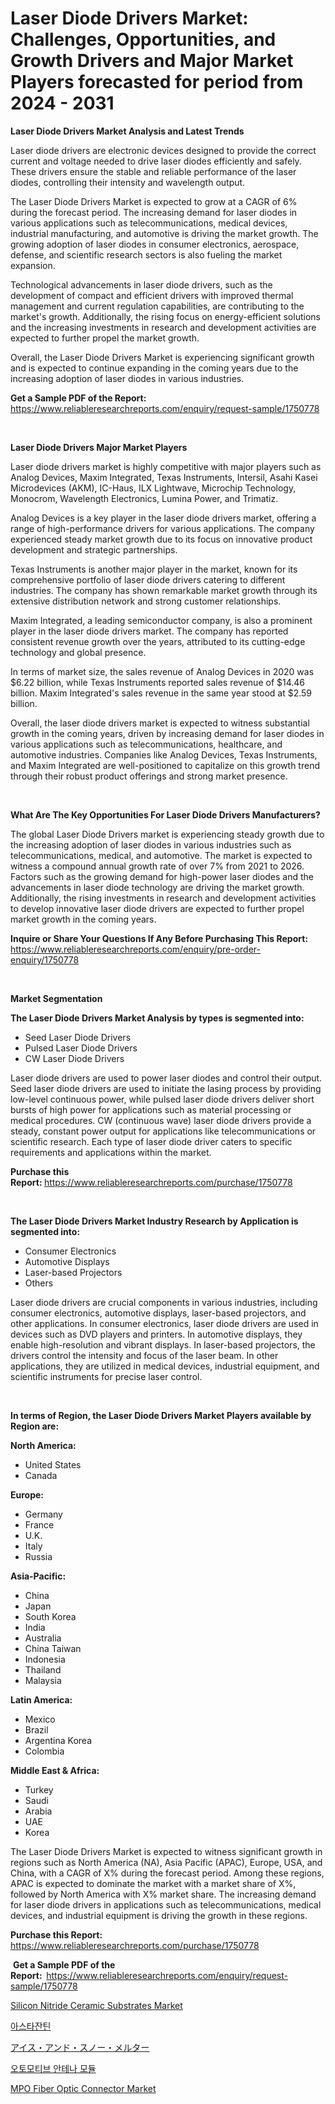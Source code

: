 <p><h1>Laser Diode Drivers Market: Challenges, Opportunities, and Growth Drivers and Major Market Players forecasted for period from 2024 - 2031</h1></p><p><strong>Laser Diode Drivers Market Analysis and Latest Trends</strong></p>
<p><p>Laser diode drivers are electronic devices designed to provide the correct current and voltage needed to drive laser diodes efficiently and safely. These drivers ensure the stable and reliable performance of the laser diodes, controlling their intensity and wavelength output.</p><p>The Laser Diode Drivers Market is expected to grow at a CAGR of 6% during the forecast period. The increasing demand for laser diodes in various applications such as telecommunications, medical devices, industrial manufacturing, and automotive is driving the market growth. The growing adoption of laser diodes in consumer electronics, aerospace, defense, and scientific research sectors is also fueling the market expansion.</p><p>Technological advancements in laser diode drivers, such as the development of compact and efficient drivers with improved thermal management and current regulation capabilities, are contributing to the market's growth. Additionally, the rising focus on energy-efficient solutions and the increasing investments in research and development activities are expected to further propel the market growth.</p><p>Overall, the Laser Diode Drivers Market is experiencing significant growth and is expected to continue expanding in the coming years due to the increasing adoption of laser diodes in various industries.</p></p>
<p><strong>Get a Sample PDF of the Report:&nbsp;</strong> <a href="https://www.reliableresearchreports.com/enquiry/request-sample/1750778">https://www.reliableresearchreports.com/enquiry/request-sample/1750778</a></p>
<p>&nbsp;</p>
<p><strong>Laser Diode Drivers Major Market Players</strong></p>
<p><p>Laser diode drivers market is highly competitive with major players such as Analog Devices, Maxim Integrated, Texas Instruments, Intersil, Asahi Kasei Microdevices (AKM), IC-Haus, ILX Lightwave, Microchip Technology, Monocrom, Wavelength Electronics, Lumina Power, and Trimatiz.</p><p>Analog Devices is a key player in the laser diode drivers market, offering a range of high-performance drivers for various applications. The company experienced steady market growth due to its focus on innovative product development and strategic partnerships.</p><p>Texas Instruments is another major player in the market, known for its comprehensive portfolio of laser diode drivers catering to different industries. The company has shown remarkable market growth through its extensive distribution network and strong customer relationships.</p><p>Maxim Integrated, a leading semiconductor company, is also a prominent player in the laser diode drivers market. The company has reported consistent revenue growth over the years, attributed to its cutting-edge technology and global presence.</p><p>In terms of market size, the sales revenue of Analog Devices in 2020 was $6.22 billion, while Texas Instruments reported sales revenue of $14.46 billion. Maxim Integrated's sales revenue in the same year stood at $2.59 billion.</p><p>Overall, the laser diode drivers market is expected to witness substantial growth in the coming years, driven by increasing demand for laser diodes in various applications such as telecommunications, healthcare, and automotive industries. Companies like Analog Devices, Texas Instruments, and Maxim Integrated are well-positioned to capitalize on this growth trend through their robust product offerings and strong market presence.</p></p>
<p>&nbsp;</p>
<p><strong>What Are The Key Opportunities For Laser Diode Drivers Manufacturers?</strong></p>
<p><p>The global Laser Diode Drivers market is experiencing steady growth due to the increasing adoption of laser diodes in various industries such as telecommunications, medical, and automotive. The market is expected to witness a compound annual growth rate of over 7% from 2021 to 2026. Factors such as the growing demand for high-power laser diodes and the advancements in laser diode technology are driving the market growth. Additionally, the rising investments in research and development activities to develop innovative laser diode drivers are expected to further propel market growth in the coming years.</p></p>
<p><strong>Inquire or Share Your Questions If Any Before Purchasing This Report:</strong> <a href="https://www.reliableresearchreports.com/enquiry/pre-order-enquiry/1750778">https://www.reliableresearchreports.com/enquiry/pre-order-enquiry/1750778</a></p>
<p>&nbsp;</p>
<p><strong>Market Segmentation</strong></p>
<p><strong>The Laser Diode Drivers Market Analysis by types is segmented into:</strong></p>
<p><ul><li>Seed Laser Diode Drivers</li><li>Pulsed Laser Diode Drivers</li><li>CW Laser Diode Drivers</li></ul></p>
<p><p>Laser diode drivers are used to power laser diodes and control their output. Seed laser diode drivers are used to initiate the lasing process by providing low-level continuous power, while pulsed laser diode drivers deliver short bursts of high power for applications such as material processing or medical procedures. CW (continuous wave) laser diode drivers provide a steady, constant power output for applications like telecommunications or scientific research. Each type of laser diode driver caters to specific requirements and applications within the market.</p></p>
<p><strong>Purchase this Report:&nbsp;</strong><a href="https://www.reliableresearchreports.com/purchase/1750778">https://www.reliableresearchreports.com/purchase/1750778</a></p>
<p>&nbsp;</p>
<p><strong>The Laser Diode Drivers Market Industry Research by Application is segmented into:</strong></p>
<p><ul><li>Consumer Electronics</li><li>Automotive Displays</li><li>Laser-based Projectors</li><li>Others</li></ul></p>
<p><p>Laser diode drivers are crucial components in various industries, including consumer electronics, automotive displays, laser-based projectors, and other applications. In consumer electronics, laser diode drivers are used in devices such as DVD players and printers. In automotive displays, they enable high-resolution and vibrant displays. In laser-based projectors, the drivers control the intensity and focus of the laser beam. In other applications, they are utilized in medical devices, industrial equipment, and scientific instruments for precise laser control.</p></p>
<p>&nbsp;</p>
<p><strong>In terms of Region, the Laser Diode Drivers Market Players available by Region are:</strong></p>
<p>
    <p> <strong> North America: </strong>
        <ul>
            <li>United States</li>
            <li>Canada</li>
        </ul>
        </p> 
    <p> <strong> Europe: </strong>
        <ul>
            <li>Germany</li>
            <li>France</li>
            <li>U.K.</li>
            <li>Italy</li>
            <li>Russia</li>
        </ul>
        </p> 
    <p> <strong> Asia-Pacific: </strong>
        <ul>
            <li>China</li>
            <li>Japan</li>
            <li>South Korea</li>
            <li>India</li>
            <li>Australia</li>
            <li>China Taiwan</li>
            <li>Indonesia</li>
            <li>Thailand</li>
            <li>Malaysia</li>
        </ul>
        </p> 
    <p> <strong> Latin America: </strong>
        <ul>
            <li>Mexico</li>
            <li>Brazil</li>
            <li>Argentina Korea</li>
            <li>Colombia</li>
        </ul>
        </p> 
    <p> <strong> Middle East & Africa: </strong>
        <ul>
            <li>Turkey</li>
            <li>Saudi</li>
            <li>Arabia</li>
            <li>UAE</li>
            <li>Korea</li>
        </ul>
    </p>
    </p>
<p><p>The Laser Diode Drivers Market is expected to witness significant growth in regions such as North America (NA), Asia Pacific (APAC), Europe, USA, and China, with a CAGR of X% during the forecast period. Among these regions, APAC is expected to dominate the market with a market share of X%, followed by North America with X% market share. The increasing demand for laser diode drivers in applications such as telecommunications, medical devices, and industrial equipment is driving the growth in these regions.</p></p>
<p><strong>Purchase this Report: </strong><a href="https://www.reliableresearchreports.com/purchase/1750778">https://www.reliableresearchreports.com/purchase/1750778</a></p>
<p>&nbsp;<strong>Get a Sample PDF of the Report:&nbsp;&nbsp;</strong><a href="https://www.reliableresearchreports.com/enquiry/request-sample/1750778">https://www.reliableresearchreports.com/enquiry/request-sample/1750778</a></p>
<p><strong></strong></p>
<p><p><a href="https://github.com/kathiaseamanalvaradovlprc2h/Market-Research-Report-List-1/blob/main/silicon-nitride-ceramic-substrates-market.md">Silicon Nitride Ceramic Substrates Market</a></p><p><a href="https://medium.com/@fabiancobuc20222022/%EC%95%84%EC%8A%A4%ED%83%80%EC%9E%94%ED%8B%B4-%EC%8B%9C%EC%9E%A5-%EB%B3%B4%EA%B3%A0%EC%84%9C%EB%8A%94-%EC%9D%B4-%EC%8B%9C%EC%9E%A5%EC%9D%98-%EC%B5%9C%EC%8B%A0-%ED%8A%B8%EB%A0%8C%EB%93%9C%EC%99%80-%EC%84%B1%EC%9E%A5-%EA%B8%B0%ED%9A%8C%EB%A5%BC-%EB%B3%B4%EC%97%AC%EC%A4%8D%EB%8B%88%EB%8B%A4-53b86f7b173d">아스타잔틴</a></p><p><a href="https://medium.com/@kaiyohnson76845/%E3%82%A2%E3%82%A4%E3%82%B9%E3%81%A8%E9%9B%AA%E6%BA%B6%E8%A7%A3%E5%89%A4%E5%B8%82%E5%A0%B4%E3%81%AE%E5%B8%82%E5%A0%B4%E8%AA%BF%E6%9F%BB%E3%83%AC%E3%83%9D%E3%83%BC%E3%83%88-%E3%81%9D%E3%81%AE%E6%AD%B4%E5%8F%B2%E3%81%A82031%E5%B9%B4%E3%81%8B%E3%82%892031%E5%B9%B4%E3%81%BE%E3%81%A7%E3%81%AE%E4%BA%88%E6%B8%AC-9a956c620470">アイス・アンド・スノー・メルター</a></p><p><a href="https://medium.com/@codinchelcea2022/%EC%9E%90%EB%8F%99%EC%B0%A8-%EC%95%88%ED%85%8C%EB%82%98-%EB%AA%A8%EB%93%88-%EC%8B%9C%EC%9E%A5-%EA%B7%9C%EB%AA%A8-%EC%8B%9C%EC%9E%A5-%EC%A0%84%EB%A7%9D-%EB%B0%8F-%EC%8B%9C%EC%9E%A5-%EC%98%88%EC%B8%A1-2024%EB%85%84%EB%B6%80%ED%84%B0-2031%EB%85%84-f9302fd127fb">오토모티브 안테나 모듈</a></p><p><a href="https://github.com/wusalecollins540tpqoz/Market-Research-Report-List-1/blob/main/mpo-fiber-optic-connector-market.md">MPO Fiber Optic Connector Market</a></p></p>